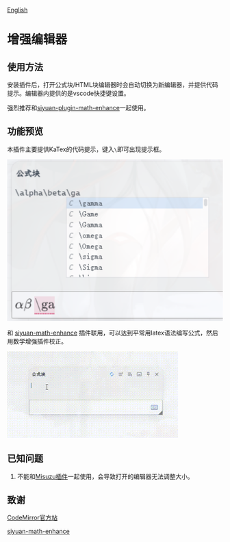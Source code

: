 [English](https://github.com/WingDr/siyuan-plugin-sidebar-memo/blob/main/README.md)

# 增强编辑器

## 使用方法

安装插件后，打开公式块/HTML块编辑器时会自动切换为新编辑器，并提供代码提示。编辑器内提供的是vscode快捷键设置。

强烈推荐和[siyuan-plugin-math-enhance](https://github.com/zxhd863943427/siyuan-plugin-math-enhance)一起使用。

## 功能预览

本插件主要提供KaTex的代码提示，键入`\`即可出现提示框。

![preview](./assets/preview.png)

和 [siyuan-math-enhance](https://github.com/zxhd863943427/siyuan-math-enhance) 插件联用，可以达到平常用latex语法编写公式，然后用数学增强插件校正。

![gif](./assets/view.gif)

## 已知问题

1. 不能和[Misuzu插件](https://github.com/Misuzu2027/syplugin-misuzu-custom)一起使用，会导致打开的编辑器无法调整大小。

## 致谢

[CodeMirror官方站](https://codemirror.net/)

[siyuan-math-enhance](https://github.com/zxhd863943427/siyuan-math-enhance)
